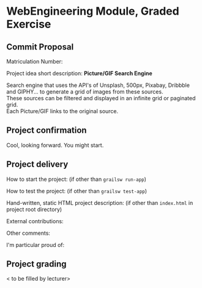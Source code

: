 # WebEngineering Module, Graded Exercise

## Commit Proposal

Matriculation Number: <to be filled by student>

Project idea short description: **Picture/GIF Search Engine**  

Search engine that uses the API's of 
Unsplash, 500px, Pixabay, Dribbble and GIPHY...
to generate a grid of images from these sources.   
These sources can be filtered and displayed in an infinite grid or paginated grid.  
Each Picture/GIF links to the original source.


## Project confirmation

Cool, looking forward. You might start.

## Project delivery <to be filled by student>

How to start the project: (if other than `grailsw run-app`)

How to test the project:  (if other than `grailsw test-app`)

Hand-written, static HTML 
project description:      (if other than `index.html` in project root directory)

External contributions:

Other comments: 

I'm particular proud of:


## Project grading 

< to be filled by lecturer>
